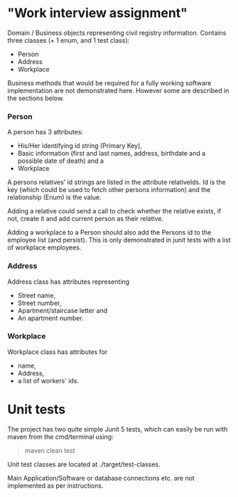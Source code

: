# "Work interview assignment"

Domain / Business objects representing civil registry information.
Contains three classes (+ 1 enum, and 1 test class):

* Person
* Address
* Workplace

Business methods that would be required for a fully working software implementation 
are not demonstrated here. However some are described in the sections below. 


### Person
A person has 3 attributes: 
* His/Her identifying id string (Primary Key), 
* Basic information (first and last names, address, birthdate and a possible date of death) and a 
* Workplace

A persons relatives' id strings are listed in the attribute relativeIds. 
Id is the key (which could be used to fetch other persons information) and the relationship (Enum) is the value.

Adding a relative could send a call to check whether the relative exists, if not, create it and add current person as their relative.

Adding a workplace to a Person should also add the Persons id to the employee list (and persist). This is only demonstrated in junit tests with a list of workplace employees.



### Address
Address class has attributes representing 
* Street name, 
* Street number, 
* Apartment/staircase letter and 
* An apartment number.

### Workplace
Workplace class has attributes for 
* name, 
* Address,
* a list of workers' ids.

# Unit tests
The project has two quite simple Junit 5 tests, which can easily be run with maven from the cmd/terminal using:

> maven clean test

Unit test classes are located at ./target/test-classes.

Main Application/Software or database connections etc. are not implemented as per instructions. 